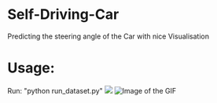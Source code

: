 # Self-Driving-Car
Predicting the steering angle of the Car with nice Visualisation
# Usage:
Run: "python run_dataset.py"
![](gif.gif)
![Image of the GIF]([link-to-your-gif](https://github.com/dileepteja3/Self-Driving-Car/blob/master/gif.gif))
